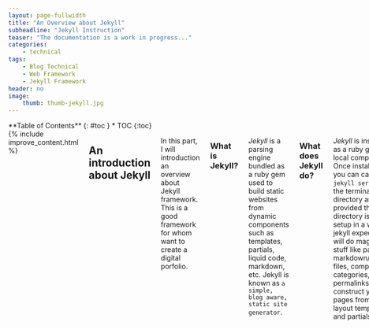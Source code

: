 ```yaml
---
layout: page-fullwidth
title: "An Overview about Jekyll"
subheadline: "Jekyll Instruction"
teaser: "The documentation is a work in progress..."
categories:
    - technical
tags:
    - Blog Technical
    - Web Framework
    - Jekyll Framework
header: no
image:
	thumb: thumb-jekyll.jpg
---
```

<div class="row">
<div class="medium-4 medium-push-8 columns" markdown="1">
<div class="panel radius" markdown="1">
**Table of Contents**
{: #toc }
*  TOC
{:toc}
</div>
</div><!-- /.medium-4.columns -->



<div class="medium-8 medium-pull-4 columns" markdown="1">
{% include improve_content.html %}

## **An introduction about Jekyll**
In this part, I will introduction an overview about Jekyll framework. This is a good framework for whom want to create a digital porfolio. 

### What is Jekyll?
*Jekyll* is a parsing engine bundled as a ruby gem used to build static websites from dynamic components such as templates, partials, liquid code, markdown, etc. Jekyll is known as `a simple, blog aware, static site generator`.

### What does Jekyll do?
*Jekyll* is installed as a ruby gem local computer. Once installed you can call `jekyll serve` in the terminal in a directory and provided that directory is setup in a way jekyll expects, it will do magic stuff like parse markdown/textile files, compute categories, tags, permalinks, and construct your pages from layout templates and partials.

Once parsed, Jekyll stores the result in a self-contained static `_site` folder. The intention here is that you can serve all contents in this folder statically from a plain static web-server.

You can think of Jekyll as a normalish dynamic blog but rather than parsing content, templates, and tags on each request, Jekyll does this once beforehand and caches the entire website in a folder for serving statically.

### Jekyll is Not Blogging Software.
> Jekyll is a parsing engine.
<cite>Jekyll framework</cite>

*Jekyll* does not come with any content nor does it have any templates or design elements. This is a common source of confusion when getting started. Jekyll does not come with anything you actually use or see on your website - you have to make it.

### Why Should I Care?
Jekyll is very minimalistic and very efficient. The most important thing to realize about Jekyll is that it creates a static representation of your website requiring only a static web-server. Traditional dynamic blogs like Wordpress require a database and server-side code. Heavily trafficked dynamic blogs must employ a caching layer that ultimately performs the same job Jekyll sets out to do; serve static content.

Therefore if you like to keep things simple and you prefer the command-line over an admin panel UI then give Jekyll a try.

> Developers like Jekyll because we can write content like we write code:
<cite>Jekyll framework</cite>

- Ability to write content in markdown or textile in your favorite text-editor.
- Ability to write and preview your content via localhost.
- No internet connection required.
- Ability to publish via git.
- Ability to host your blog on a static web-server.
- Ability to host freely on GitHub Pages.
- No database required.

## **How Jekyll works**
{% include alert info='<ins><b>Heads up!</b></ins><br>The following is a complete but concise outline of exactly how Jekyll works. Core concepts are introduced in rapid succession without code examples. This information is not intended to specifically teach you how to do anything, rather it is intended to give you the full picture relative to what is going on in Jekyll-world. Learning these core concepts should help you avoid common frustrations and ultimately help you better understand the code examples contained throughout Jekyll-Bootstrap.' %}

### Initial Setup
After [installing Jekyll][1] you'll need to format your website directory in a way jekyll expects. Jekyll-bootstrap conveniently provides the base directory format.

**The Jekyll Application Base Format:** 
Jekyll expects your website directory to be laid out like so:

~~~
├── _config.yml
├── _drafts
|   ├── begin-with-the-crazy-ideas.textile
|   └── on-simplicity-in-technology.markdown
├── _includes
|   ├── footer.html
|   └── header.html
├── _layouts
|   ├── default.html
|   └── post.html
├── _posts
|   ├── 2007-10-29-why-every-programmer-should-play-nethack.markdown
|   └── 2009-04-26-barcamp-boston-4-roundup.textile
├── assets
|   └── css
|   └── javascript
├── _site
├── .jekyll-metadata
└── index.html
~~~
**_config.yml**: Stores configuration data.

**_includes**: This folder is for partial views.

**_layouts**: This folder is for the main templates your content will be inserted into. You can have different layouts for different pages or page sections.

**_posts**: This folder contains your dynamic content/posts. the naming format is required to be `@YEAR-MONTH-DATE-title.MARKUP@.`

**_site**: This is where the generated site will be placed once Jekyll is done transforming it.

**assets**: This folder is not part of the standard jekyll structure. The assets folder represents any generic folder you happen to create in your root directory. Directories and files not properly formatted for jekyll will be left untouched for you to serve normally.
[read more] [2]

### Jekyll Configuration 
Jekyll supports various configuration options that are fully outlined [here:][3]

## **Content in Jekyll**
Content in Jekyll is either a post or a page. These content "objects" get inserted into one or more templates to build the final output for its respective static-page.

###Posts and Pages
Both posts and pages should be written in markdown, textile, or HTML and may also contain Liquid templating syntax. Both posts and pages can have meta-data assigned on a per-page basis such as title, url path, as well as arbitrary custom meta-data.

###Working With Posts
**Creating a Post:** Posts are created by properly formatting a file and placing it the _posts folder.

**Formatting:** A post must have a valid filename in the form `YEAR-MONTH-DATE-title.MARKUP` and be placed in the `_posts` directory. If the data format is invalid Jekyll will not recognize the file as a post. The date and title are automatically parsed from the filename of the post file. Additionally, each file must have YAML Front-Matter prepended to its content. YAML Front-Matter is a valid YAML syntax specifying meta-data for the given file.

**Order:** Ordering is an important part of Jekyll but it is hard to specify a custom ordering strategy. Only reverse chronological and chronological ordering is supported in Jekyll.

Since the date is hard-coded into the filename format, to change the order, you must change the dates in the filenames.

**Tags:** Posts can have tags associated with them as part of their `meta-data`. Tags may be placed on posts by providing them in the post's YAML front matter. You have access to the post-specific tags in the templates. These tags also get added to the sitewide collection.

**Categories:** Posts may be categorized by providing one or more categories in the YAML front matter. Categories offer more significance over tags in that they can be reflected in the URL path to the given post. Note categories in Jekyll work in a specific way. If you define more than one category you are defining a category hierarchy "set". Example:

~~~
1.    ---
2.    title :  Hello World
3.    categories : [lessons, beginner]
4     ---
~~~

This defines the category hierarchy "lessons/beginner". Note this is one category node in Jekyll. You won't find "lessons" and "beginner" as two separate categories unless you define them elsewhere as singular categories.

###Working With Pages
**Creating a Page:** Pages are created by properly formatting a file and placing it anywhere in the root directory or subdirectories that do not start with an underscore.

**Formatting**: In order to register as a Jekyll page the file must contain YAML Front-Matter. Registering a page means **1)** that Jekyll will process the page and **2)** that the page object will be available in the site.pages array for inclusion into your templates.

**Categories and Tags**
Pages do not compute categories nor tags so defining them will have no effect.

**Sub-Directories**
If pages are defined in sub-directories, the path to the page will be reflected in the url. Example:

~~~
├── people
|     ├── DuyBui
|            └──  eassy.html
~~~

This page will be available at `http://yourdomain.com/people/DuyBui/essay.html`

**Recommended Pages**

-   **index.html:** You will always want to define the root index.html page as this will display on your root URL.
-   **404.html:** Create a root 404.html page and GitHub Pages will serve it as your 404 response.
-   **sitemap.html:** Generating a sitemap is good practice for SEO.
-   **about.html:** A nice about page is easy to do and gives the human perspective to your website.

## **Templates in Jekyll**
Templates are used to contain a page's or post's content. All templates have access to a global site object variable: site as well as a page object variable: page. The site variable holds all accessible content and metadata relative to the site. The page variable holds accessible data for the given page or post being rendered at that point.

**Create a Template:** Templates are created by properly formatting a file and placing it in the `_layouts` directory.

**Formatting:** Templates should be coded in HTML and contain YAML Front Matter. All templates can contain Liquid code to work with your site's data.

**Rending Page/Post Content in a Template:** There is a special variable in all templates named : `content`. The content variable holds the page/post content including any sub-template content previously defined. Render the content variable wherever you want your main content to be injected into your template:

{% highlight html %}
<body>
  <div id="sidebar"> ... </div>
  <div id="main">
    {{content}}
  </div>
</body>
{% endhighlight %}

**Sub-Templates**
Sub-templates are exactly templates with the only difference being they define another "root" layout/template within their YAML Front Matter. This essentially means a template will render inside of another template.

**Includes**
In Jekyll you can define include files by placing them in the `_includes` folder. Includes are NOT templates, rather they are just code snippets that get included into templates. In this way, you can treat the code inside includes as if it was native to the parent template.
Any valid template code may be used in includes.

### Using Liquid for Templating
Templating is perhaps the most confusing and frustrating part of Jekyll. This is mainly due to the fact that Jekyll templates must use the Liquid Templating Language.

###What is Liquid?###
[Liquid][4] is a secure templating language developed by [Shopify][5]. Liquid is designed for end-users to be able to execute logic within template files without imposing any security risk on the hosting server.

Jekyll uses Liquid to generate the post content within the final page layout structure and as the primary interface for working with your site and post/page data.

###Why Do We Have to Use Liquid?##
GitHub uses Jekyll to power [GitHub Pages][6]. GitHub cannot afford to run arbitrary code on their servers so they lock developers down via Liquid.

###Liquid is Not Programmer-Friendly.###
The short story is liquid is not real code and its not intended to execute real code. The point being you can't do jackshit in liquid that hasn't been allowed explicitly by the implementation. What's more you can only access data-structures that have been explicitly passed to the template.

In Jekyll's case it is not possible to alter what is passed to Liquid without hacking the gem or running custom plugins. Both of which cannot be supported by GitHub Pages.
{% include alert info='My personal stance is to not invest time trying to hack liquid. It is really unnecessary from a <i>programmer s</i> perspective. That is to say if you have the ability to run custom plugins (i.e. run arbitrary ruby code) you are better off sticking with ruby. Toward that end I have built <a href="http://github.com/plusjade/mustache-with-jekyll">Mustache-with-Jekyll</a> which is now abandoned =/. You should use <a href="http://ruhoh.com">http://ruhoh.com</a> instead =D.' %}

### Static Assets
Static assets are any file in the root or non-underscored subfolders that are not pages. That is they have no valid YAML Front Matter and are thus not treated as Jekyll Pages. Static assets should be used for images, css, and javascript files.

### How Jekyll Parses Files
Remember Jekyll is a processing engine. There are two main types of parsing in Jekyll.

-   Content parsing: This is done with textile or markdown.
-   Template parsing: This is done with the liquid templating language.

And thus there are two main types of file formats needed for this parsing.

-   Post and Page files: All content in Jekyll is either a post or a page so valid posts and pages are parsed with markdown or textile.
-   Template files: These files go in _layouts folder and contain your blogs templates. They should be made in HTML with the help of Liquid syntax. Since include files are simply injected into templates they are essentially parsed as if they were native to the template.

####Arbitrary files and folders.
Files that are not valid pages are treated as static content and pass through Jekyll untouched and reside on your blog in the exact structure and format they originally existed in.

####Formatting Files for Parsing.
We've outlined the need for valid formatting using YAML Front Matter. Templates, posts, and pages all need to provide valid YAML Front Matter even if the Matter is empty. This is the only way Jekyll knows you want the file processed.

YAML Front Matter must be prepended to the top of template/post/page files:

~~~
---
layout: post
category : pages
tags : [how-to, jekyll]
---
~~~

Three hyphens on a new line start the Front-Matter block and three hyphens on a new line end the block. The data inside the block must be valid YAML.

Configuration parameters for YAML Front-Matter is outlined here: [A comprehensive explanation of YAML Front Matter] [7]

####Defining Layouts for Posts and Templates Parsing.
The layout parameter in the YAML Front Matter defines the template file for which the given post or template should be injected into. If a template file specifies a layout parameter, it is effectively being used as a sub-template. That is to say loading a post file into a template file that refers to another template file will work in the way you'd expect; as a nested sub-template.

###How Jekyll Generates the Final Static Files.
Ultimately, Jekyll's job is to generate a static representation of your website. The following is an outline of how that's done:

**Jekyll collects data.**
Jekyll scans the posts directory and collects all posts files as post objects. It then scans the layout assets and collects those and finally scans other directories in search of pages.

**Jekyll computes data.**
Jekyll takes these objects, computes metadata (permalinks, tags, categories, titles, dates) from them and constructs one big site object that holds all the posts, pages, layouts, and respective metadata. At this stage your site is one big computed ruby object.

**Jekyll liquifies posts and templates.**
Next jekyll loops through each post file and converts (through markdown or textile) and liquifies the post inside of its respective layout(s). Once the post is parsed and liquified inside the the proper layout structure, the layout itself is "liquified".
Liquification is defined as follows: Jekyll initiates a Liquid template, and passes a simpler hash representation of the ruby site object as well as a simpler hash representation of the ruby post object. These simplified data structures are what you have access to in the templates.

**Jekyll generates output.**
Finally the liquid templates are "rendered", thereby processing any liquid syntax provided in the templates and saving the final, static representation of the file.

{% include alert warning='<b><ins>Notes:</ins></b><br>Because Jekyll computes the entire site in one fell swoop, each template is given access to a global site hash that contains useful data. It is this data that you will iterate through and format using the Liquid tags and filters in order to render it onto a given page. <br>Remember, in Jekyll you are an end-user. Your API has only two components: <br><ul><li> The manner in which you setup your directory.</li> <li> The liquid syntax and variables passed into the liquid templates.</li></ul>' %}
All the data objects available to you in the templates via Liquid are outlined in the API Section of Jekyll-Bootstrap. You can also read the original documentation [here][8]:

##**Conclusion**
I hope this paints a clearer picture of what Jekyll is doing and why it works the way it does. As noted, our main programming constraint is the fact that our API is limited to what is accessible via Liquid and Liquid only.

Jekyll-bootstrap is intended to provide helper methods and strategies aimed at making it more intuitive and easier to work with Jekyll.

Thank you for reading this far and waiting for next post.

{% include improve_content.html %}

</div><!-- /.medium-8.columns -->
</div><!-- /.row -->

 [1]: http://jekyllrb.com/docs/installation/
 [2]: http://jekyllrb.com/docs/usage/
 [3]: http://jekyllrb.com/docs/configuration/
 [4]: https://github.com/Shopify/liquid/
 [5]: http://www.shopify.com/
 [6]: https://pages.github.com/
 [7]: http://jekyllrb.com/docs/frontmatter/
 [8]: http://jekyllrb.com/docs/variables/
 [9]: #
 [10]: #